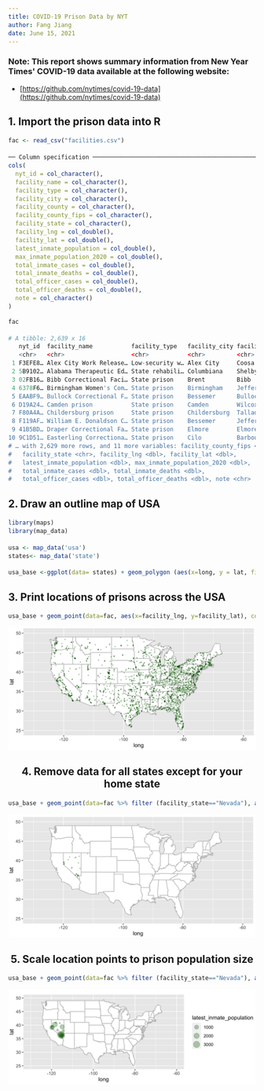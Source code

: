 ```yaml
---
title: COVID-19 Prison Data by NYT
author: Fang Jiang 
date: June 15, 2021
---
```


### Note: This report shows summary information from New Year Times' COVID-19 data available at the following website: 
- [https://github.com/nytimes/covid-19-data](https://github.com/nytimes/covid-19-data)

## 1. Import the prison data into R
```r
fac <- read_csv("facilities.csv")

── Column specification ────────────────────────────────────────────────────────
cols(
  nyt_id = col_character(),
  facility_name = col_character(),
  facility_type = col_character(),
  facility_city = col_character(),
  facility_county = col_character(),
  facility_county_fips = col_character(),
  facility_state = col_character(),
  facility_lng = col_double(),
  facility_lat = col_double(),
  latest_inmate_population = col_double(),
  max_inmate_population_2020 = col_double(),
  total_inmate_cases = col_double(),
  total_inmate_deaths = col_double(),
  total_officer_cases = col_double(),
  total_officer_deaths = col_double(),
  note = col_character()
)
```
```r
fac

# A tibble: 2,639 x 16
   nyt_id  facility_name           facility_type   facility_city facility_county
   <chr>   <chr>                   <chr>           <chr>         <chr>          
 1 F3EFE8… Alex City Work Release… Low-security w… Alex City     Coosa          
 2 5B9102… Alabama Therapeutic Ed… State rehabili… Columbiana    Shelby         
 3 02FB16… Bibb Correctional Faci… State prison    Brent         Bibb           
 4 6378F6… Birmingham Women's Com… State prison    Birmingham    Jefferson      
 5 EAABF9… Bullock Correctional F… State prison    Bessemer      Bullock        
 6 D19A24… Camden prison           State prison    Camden        Wilcox         
 7 F80A4A… Childersburg prison     State prison    Childersburg  Talladega      
 8 F119AF… William E. Donaldson C… State prison    Bessemer      Jefferson      
 9 41B5BD… Draper Correctional Fa… State prison    Elmore        Elmore         
10 9C1D51… Easterling Correctiona… State prison    Cilo          Barbour        
# … with 2,629 more rows, and 11 more variables: facility_county_fips <chr>,
#   facility_state <chr>, facility_lng <dbl>, facility_lat <dbl>,
#   latest_inmate_population <dbl>, max_inmate_population_2020 <dbl>,
#   total_inmate_cases <dbl>, total_inmate_deaths <dbl>,
#   total_officer_cases <dbl>, total_officer_deaths <dbl>, note <chr>
```
## 2. Draw an outline map of USA

```r
library(maps)
library(map_data)

usa <- map_data('usa')
states<- map_data('state')

usa_base <-ggplot(data= states) + geom_polygon (aes(x=long, y = lat, fill= I("white"), group= group), color="gray") + coord_fixed(1.3) + guides (fill = FALSE)
```

## 3. Print locations of prisons across the USA
```r
usa_base + geom_point(data=fac, aes(x=facility_lng, y=facility_lat), color="darkgreen", cex=0.5, alpha=3/10) + coord_fixed(xlim=c(-130, -60), ylim=c(25,50), ratio=1.3)

```
<center> 
<img src="prisonloc.png" width =750> </img>
<center>

## 4. Remove data for all states except for your home state
```r
usa_base + geom_point(data=fac %>% filter (facility_state=="Nevada"), aes(x=facility_lng, y=facility_lat), color="darkgreen", cex=1, alpha=3/10) + coord_fixed(xlim=c(-130, -60), ylim=c(25,50), ratio=1.3)
```
<center> 
<img src="prisonlocNV.png" width =750> </img>
<center>

## 5. Scale location points to prison population size
```r
usa_base + geom_point(data=fac %>% filter (facility_state=="Nevada"), aes(x=facility_lng, y=facility_lat, cex=latest_inmate_population), color="darkgreen", alpha=3/10) + coord_fixed(xlim=c(-130, -60), ylim=c(25,50), ratio=1.3)+ guides(fill =FALSE)
```
<center> 
<img src="NV_prispop.png" width =750> </img>
<center>

